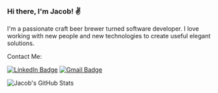 ### Hi there, I'm Jacob! ✌️

<!--
**Jtpiland/Jtpiland** is a ✨ _special_ ✨ repository because its `README.md` (this file) appears on your GitHub profile.

Here are some ideas to get you started:

- 🔭 I’m currently working on ...
- 🌱 I’m currently learning ...
- 👯 I’m looking to collaborate on ...
- 🤔 I’m looking for help with ...
- 💬 Ask me about ...
- 📫 How to reach me: ...
- 😄 Pronouns: ...
- ⚡ Fun fact: ...
-->

I'm a passionate craft beer brewer turned software developer. I love working with new people and new technologies to create useful elegant solutions.

Contact Me:

[![LinkedIn Badge](https://img.shields.io/badge/LinkedIn-Profile-informational?style=flat&logo=linkedin&logoColor=white&color=0D76A8)](https://www.linkedin.com/in/jacob-piland/)
[![Gmail Badge](https://img.shields.io/badge/-tgmarinho@gmail.com-c14438?style=flat-square&logo=Gmail&logoColor=white&link=mailto:piland.jacob@gmail.com)](mailto:piland.jacob@gmail.com)


![Jacob's GitHub Stats](https://github-readme-stats.vercel.app/api?username=Jtpiland&show_icons=true)
